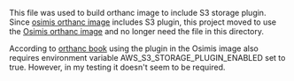 This file was used to build orthanc image to include S3 storage plugin. Since [osimis orthanc image](https://hub.docker.com/r/osimis/orthanc/) includes S3 plugin, this project moved to use the [Osimis orthanc image](https://osimis.atlassian.net/wiki/spaces/OKB/pages/26738689/How+to+use+osimis+orthanc+Docker+images) and no longer need the file in this directory.

According to [orthanc book](https://book.orthanc-server.com/users/docker-osimis.html) using the plugin in the Osimis image also requires environment variable AWS_S3_STORAGE_PLUGIN_ENABLED set to true. However, in my testing it doesn't seem to be required.


